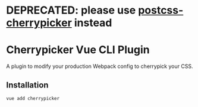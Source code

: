 # DEPRECATED: please use [postcss-cherrypicker](https://github.com/mrbbot/postcss-cherrypicker) instead

# Cherrypicker Vue CLI Plugin
A plugin to modify your production Webpack config to cherrypick your CSS.

## Installation
```bash
vue add cherrypicker
```